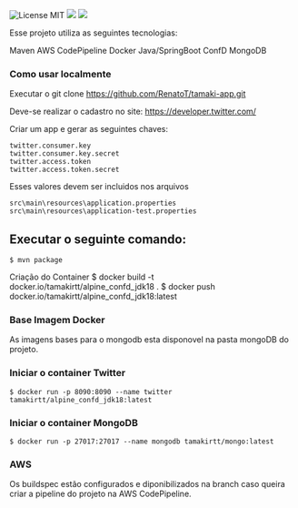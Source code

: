 ![License MIT](https://img.shields.io/badge/license-MIT-blue.svg) [![](https://img.shields.io/docker/pulls/tamakirtt/alpine_confd_jdk18.svg)](https://hub.docker.com/r/tamakirtt/alpine_confd_jdk18 'Tamaki-app') [![](https://img.shields.io/docker/pulls/tamakirtt/mongo.svg)](https://hub.docker.com/r/tamakirtt/mongo 'Mongo')

Esse projeto utiliza as seguintes tecnologias:

Maven
AWS CodePipeline
Docker
Java/SpringBoot
ConfD
MongoDB

### Como usar localmente

Executar o git clone https://github.com/RenatoT/tamaki-app.git

Deve-se realizar o cadastro no site:
  https://developer.twitter.com/
	
Criar um app e gerar as seguintes chaves:
	
    twitter.consumer.key
    twitter.consumer.key.secret
    twitter.access.token
    twitter.access.token.secret

Esses valores devem ser incluidos nos arquivos 

    src\main\resources\application.properties
    src\main\resources\application-test.properties

## Executar o seguinte comando:
	  
    $ mvn package

Criação do Container
		$ docker build -t docker.io/tamakirtt/alpine_confd_jdk18 .
		$ docker push docker.io/tamakirtt/alpine_confd_jdk18:latest
		
### Base Imagem Docker
	
As imagens bases para o mongodb esta disponovel na pasta mongoDB do projeto.
	
### Iniciar o container Twitter

	$ docker run -p 8090:8090 --name twitter tamakirtt/alpine_confd_jdk18:latest

### Iniciar o container MongoDB

	$ docker run -p 27017:27017 --name mongodb tamakirtt/mongo:latest

### AWS
Os buildspec estão configurados e diponibilizados na branch caso queira criar a pipeline do projeto na AWS CodePipeline.
